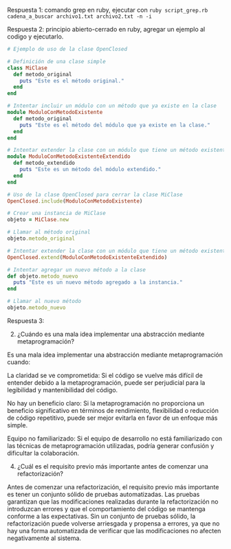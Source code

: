 Respuesta 1: comando grep en ruby, ejecutar con `ruby script_grep.rb cadena_a_buscar archivo1.txt archivo2.txt -n -i`

Respuesta 2: principio abierto-cerrado en ruby, agregar un ejemplo al codigo y ejecutarlo.

```rb
# Ejemplo de uso de la clase OpenClosed

# Definición de una clase simple
class MiClase
  def metodo_original
    puts "Este es el método original."
  end
end

# Intentar incluir un módulo con un método que ya existe en la clase
module ModuloConMetodoExistente
  def metodo_original
    puts "Este es el método del módulo que ya existe en la clase."
  end
end

# Intentar extender la clase con un módulo que tiene un método existente
module ModuloConMetodoExistenteExtendido
  def metodo_extendido
    puts "Este es un método del módulo extendido."
  end
end

# Uso de la clase OpenClosed para cerrar la clase MiClase
OpenClosed.include(ModuloConMetodoExistente)

# Crear una instancia de MiClase
objeto = MiClase.new

# Llamar al método original
objeto.metodo_original

# Intentar extender la clase con un módulo que tiene un método existente
OpenClosed.extend(ModuloConMetodoExistenteExtendido)

# Intentar agregar un nuevo método a la clase
def objeto.metodo_nuevo
  puts "Este es un nuevo método agregado a la instancia."
end

# Llamar al nuevo método
objeto.metodo_nuevo

```

Respuesta 3:


2. ¿Cuándo es una mala idea implementar una abstracción mediante metaprogramación?

Es una mala idea implementar una abstracción mediante metaprogramación cuando:

La claridad se ve comprometida: Si el código se vuelve más difícil de entender debido a la metaprogramación, puede ser perjudicial para la legibilidad y mantenibilidad del código.

No hay un beneficio claro: Si la metaprogramación no proporciona un beneficio significativo en términos de rendimiento, flexibilidad o reducción de código repetitivo, puede ser mejor evitarla en favor de un enfoque más simple.

Equipo no familiarizado: Si el equipo de desarrollo no está familiarizado con las técnicas de metaprogramación utilizadas, podría generar confusión y dificultar la colaboración.

4. ¿Cuál es el requisito previo más importante antes de comenzar una refactorización?

Antes de comenzar una refactorización, el requisito previo más importante es tener un conjunto sólido de pruebas automatizadas. Las pruebas garantizan que las modificaciones realizadas durante la refactorización no introduzcan errores y que el comportamiento del código se mantenga conforme a las expectativas. Sin un conjunto de pruebas sólido, la refactorización puede volverse arriesgada y propensa a errores, ya que no hay una forma automatizada de verificar que las modificaciones no afecten negativamente al sistema.
